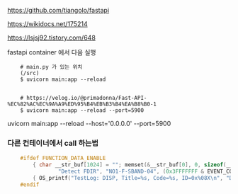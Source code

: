 https://github.com/tiangolo/fastapi

https://wikidocs.net/175214

https://lsjsj92.tistory.com/648


fastapi container 에서 다음 실행

```
    # main.py 가 있는 위치
    (/src)
    $ uvicorn main:app --reload


    # https://velog.io/@primadonna/Fast-API-%EC%82%AC%EC%9A%A9%ED%95%B4%EB%B3%B4%EA%B8%B0-1
    $ uvicorn main:app --reload --port=5900
```


uvicorn main:app --reload --host='0.0.0.0' --port=5900




### 다른 컨테이너에서 call 하는법

```c
    #ifdef FUNCTION_DATA_ENABLE
        { char __str_buf[1024] = ""; memset(&__str_buf[0], 0, sizeof(__str_buf)); sprintf(__str_buf, "curl -X 'GET' 'http://webapi:5900/result/' -H 'accept: application/json' -H 'Content-Type: application/json' -d '{ \"log\": \"%s\", \"code\": \"%s\", \"id\": \"0x%08X\", \"label\": \"%s\"}'",
                "Detect FDIR", "NO1-F-SBAND-04", (0x3FFFFFFF & EVENT_COMMAND_ERROR), ""); system(__str_buf); }
        { OS_printf("TestLog: DISP, Title=%s, Code=%s, ID=0x%08X\n", "Detect FDIR", "NO1-F-SBAND-04", (0x3FFFFFFF & EVENT_COMMAND_ERROR)); }
    #endif   
```